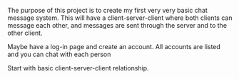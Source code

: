 The purpose of this project is to create my first very very basic chat message system. This will have a client-server-client where both clients can message each other, and messages are sent through the server and to the other client. 

Maybe have a log-in page and create an account. All accounts are listed and you can chat with each person

Start with basic client-server-client relationship. 
